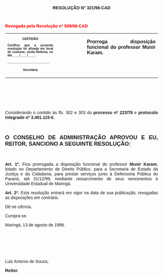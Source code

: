 <BODY>

<B><FONT FACE="Arial"><P ALIGN="CENTER"></P>
<P ALIGN="CENTER">RESOLU&Ccedil;&Atilde;O  N° 321/98-CAD</P>
<P ALIGN="JUSTIFY"></P>
<P ALIGN="JUSTIFY">&nbsp;</P>
</FONT><FONT FACE="Arial" COLOR="#ff0000"><P ALIGN="JUSTIFY">Revogada pela Resolu&ccedil;&atilde;o nº 509/98-CAD</P>
</B></FONT><FONT FACE="Arial"><P ALIGN="JUSTIFY"></P></FONT>
<TABLE CELLSPACING=0 BORDER=0 CELLPADDING=7 WIDTH=596>
<TR><TD WIDTH="33%" VALIGN="TOP">
<B><FONT FACE="Arial" SIZE=1><P ALIGN="CENTER">CERTID&Atilde;O</P>
<P ALIGN="JUSTIFY">   Certifico que a presente resolu&ccedil;&atilde;o foi afixada em local de costume, nesta Reitoria, no dia ____/____/____.</P>
<P ALIGN="JUSTIFY"></P>
<P ALIGN="JUSTIFY">_________________________</P>
<P ALIGN="CENTER">Secret&aacute;ria</B></FONT></TD>
<TD WIDTH="19%" VALIGN="TOP">&nbsp;</TD>
<TD WIDTH="48%" VALIGN="TOP">
<B><FONT FACE="Arial"><P ALIGN="JUSTIFY">Prorroga disposi&ccedil;&atilde;o funcional do professor Munir Karam.</B></FONT></TD>
</TR>
</TABLE>

<FONT FACE="Arial"><P ALIGN="JUSTIFY"></P>
<P ALIGN="JUSTIFY">&nbsp;</P>
<B><P ALIGN="JUSTIFY">&nbsp;</P>
<P ALIGN="JUSTIFY">&nbsp;</P>
</B><P ALIGN="JUSTIFY">&#9;Considerando o contido &agrave;s fls. 302 e 303 do <B>processo nº 223/78 </B>e<B> protocolo integrado nº 3.401.115-0</B>,</P>
<B><P ALIGN="JUSTIFY"></P>
<P ALIGN="JUSTIFY">&nbsp;</P>
</FONT><FONT FACE="Arial" SIZE=4><P ALIGN="JUSTIFY">O CONSELHO DE ADMINISTRA&Ccedil;&Atilde;O APROVOU E EU, REITOR, SANCIONO A SEGUINTE RESOLU&Ccedil;&Atilde;O:</P>
</FONT><FONT FACE="Arial"><P ALIGN="JUSTIFY"></P>
<P ALIGN="JUSTIFY">&nbsp;</P>
<P ALIGN="JUSTIFY">&#9;Art. 1º.</B> Fica prorrogada a disposi&ccedil;&atilde;o funcional do professor <B>Munir Karam</B>, lotado no Departamento de Direito P&uacute;blico, para a Secretaria de Estado da Justi&ccedil;a e da Cidadania, para prestar servi&ccedil;os junto &agrave; Defensoria P&uacute;blica do Paran&aacute;, at&eacute; 31/12/99, mediante ressarcimento de seus vencimentos &agrave; Universidade Estadual de Maring&aacute;.</P>
<P ALIGN="JUSTIFY">&#9;<B>Art. 2º.</B> Esta resolu&ccedil;&atilde;o entrar&aacute; em vigor na data de sua publica&ccedil;&atilde;o, revogadas as disposi&ccedil;&otilde;es em contr&aacute;rio.</P>
<P ALIGN="JUSTIFY">&#9;D&ecirc;-se ci&ecirc;ncia.</P>
<P ALIGN="JUSTIFY">&#9;Cumpra-se.</P>
<P ALIGN="JUSTIFY"></P>
<P ALIGN="JUSTIFY">&#9;&#9;&#9;&#9;&#9;&#9;Maring&aacute;, 13 de agosto de 1998.</P>
<P ALIGN="JUSTIFY"></P>
<P ALIGN="JUSTIFY">&nbsp;</P>
<P ALIGN="JUSTIFY">&nbsp;</P>
<P ALIGN="JUSTIFY">&nbsp;</P>
<P ALIGN="JUSTIFY">&#9;&#9;&#9;&#9;&#9;&#9;Luiz Antonio de Souza,</P>
<P ALIGN="JUSTIFY">&#9;&#9;&#9;&#9;&#9;&#9;<B>Reitor.</P>
</B></FONT><FONT SIZE=2></FONT></BODY>

